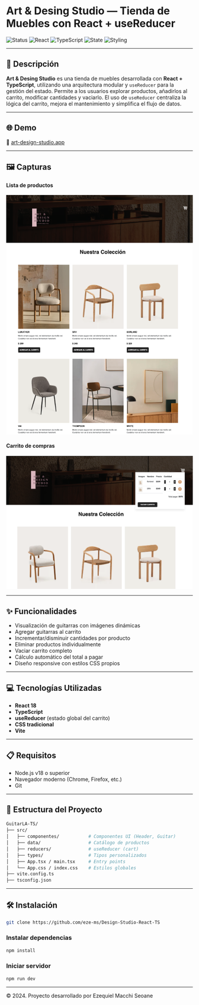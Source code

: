 # Art & Desing Studio — Tienda de Muebles con React + useReducer

![Status](https://img.shields.io/badge/status-live-success?style=flat-square)
![React](https://img.shields.io/badge/frontend-React-blue?style=flat-square)
![TypeScript](https://img.shields.io/badge/language-TypeScript-3178c6?style=flat-square)
![State](https://img.shields.io/badge/state-useReducer-lightgrey?style=flat-square)
![Styling](https://img.shields.io/badge/styling-CSS-blueviolet?style=flat-square)

---

## 📄 Descripción

**Art & Desing Studio** es una tienda de muebles desarrollada con **React + TypeScript**, utilizando una arquitectura modular y `useReducer` para la gestión del estado. Permite a los usuarios explorar productos, añadirlos al carrito, modificar cantidades y vaciarlo. El uso de `useReducer` centraliza la lógica del carrito, mejora el mantenimiento y simplifica el flujo de datos.



---

## 🌐 Demo

🔗 [art-design-studio.app](https://art-design-studio.netlify.app/)


---

## 🖼️ Capturas

#### Lista de productos
![Productos](./public/img/e-comerce.png)

#### Carrito de compras
![Carrito](./public/img/carrito-compra.png)


---

## ✨ Funcionalidades

- Visualización de guitarras con imágenes dinámicas
- Agregar guitarras al carrito
- Incrementar/disminuir cantidades por producto
- Eliminar productos individualmente
- Vaciar carrito completo
- Cálculo automático del total a pagar
- Diseño responsive con estilos CSS propios

---

## 💻 Tecnologías Utilizadas

- **React 18**
- **TypeScript**
- **useReducer** (estado global del carrito)
- **CSS tradicional**
- **Vite**

---

## 📋 Requisitos

- Node.js v18 o superior
- Navegador moderno (Chrome, Firefox, etc.)
- Git

---

## 🧱 Estructura del Proyecto

```bash
GuitarLA-TS/
├── src/
│   ├── componentes/           # Componentes UI (Header, Guitar)
│   ├── data/                  # Catálogo de productos
│   ├── reducers/              # useReducer (cart)
│   ├── types/                 # Tipos personalizados
│   ├── App.tsx / main.tsx     # Entry points
│   └── App.css / index.css    # Estilos globales
├── vite.config.ts
├── tsconfig.json


```

---

## 🛠️ Instalación

```bash
git clone https://github.com/eze-ms/Design-Studio-React-TS

```

### Instalar dependencias
```bash
npm install
```

### Iniciar servidor
```bash
npm run dev
```
---

© 2024. Proyecto desarrollado por Ezequiel Macchi Seoane